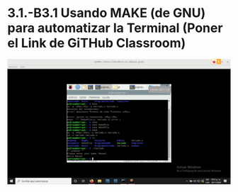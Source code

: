 # 3.1.-B3.1 Usando MAKE (de GNU) para automatizar la Terminal  (Poner el Link de GiTHub Classroom)

![](make.png)

